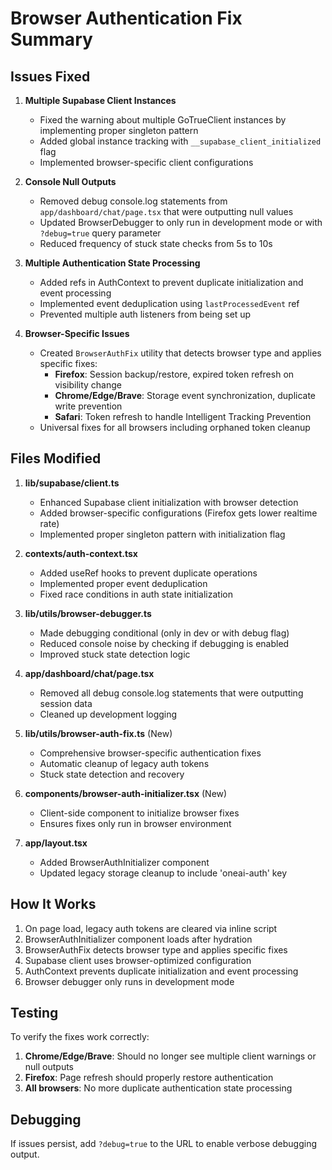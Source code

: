 # Browser Authentication Fix Summary

## Issues Fixed

1. **Multiple Supabase Client Instances**
   - Fixed the warning about multiple GoTrueClient instances by implementing proper singleton pattern
   - Added global instance tracking with `__supabase_client_initialized` flag
   - Implemented browser-specific client configurations

2. **Console Null Outputs**
   - Removed debug console.log statements from `app/dashboard/chat/page.tsx` that were outputting null values
   - Updated BrowserDebugger to only run in development mode or with `?debug=true` query parameter
   - Reduced frequency of stuck state checks from 5s to 10s

3. **Multiple Authentication State Processing**
   - Added refs in AuthContext to prevent duplicate initialization and event processing
   - Implemented event deduplication using `lastProcessedEvent` ref
   - Prevented multiple auth listeners from being set up

4. **Browser-Specific Issues**
   - Created `BrowserAuthFix` utility that detects browser type and applies specific fixes:
     - **Firefox**: Session backup/restore, expired token refresh on visibility change
     - **Chrome/Edge/Brave**: Storage event synchronization, duplicate write prevention
     - **Safari**: Token refresh to handle Intelligent Tracking Prevention
   - Universal fixes for all browsers including orphaned token cleanup

## Files Modified

1. **lib/supabase/client.ts**
   - Enhanced Supabase client initialization with browser detection
   - Added browser-specific configurations (Firefox gets lower realtime rate)
   - Implemented proper singleton pattern with initialization flag

2. **contexts/auth-context.tsx**
   - Added useRef hooks to prevent duplicate operations
   - Implemented proper event deduplication
   - Fixed race conditions in auth state initialization

3. **lib/utils/browser-debugger.ts**
   - Made debugging conditional (only in dev or with debug flag)
   - Reduced console noise by checking if debugging is enabled
   - Improved stuck state detection logic

4. **app/dashboard/chat/page.tsx**
   - Removed all debug console.log statements that were outputting session data
   - Cleaned up development logging

5. **lib/utils/browser-auth-fix.ts** (New)
   - Comprehensive browser-specific authentication fixes
   - Automatic cleanup of legacy auth tokens
   - Stuck state detection and recovery

6. **components/browser-auth-initializer.tsx** (New)
   - Client-side component to initialize browser fixes
   - Ensures fixes only run in browser environment

7. **app/layout.tsx**
   - Added BrowserAuthInitializer component
   - Updated legacy storage cleanup to include 'oneai-auth' key

## How It Works

1. On page load, legacy auth tokens are cleared via inline script
2. BrowserAuthInitializer component loads after hydration
3. BrowserAuthFix detects browser type and applies specific fixes
4. Supabase client uses browser-optimized configuration
5. AuthContext prevents duplicate initialization and event processing
6. Browser debugger only runs in development mode

## Testing

To verify the fixes work correctly:

1. **Chrome/Edge/Brave**: Should no longer see multiple client warnings or null outputs
2. **Firefox**: Page refresh should properly restore authentication
3. **All browsers**: No more duplicate authentication state processing

## Debugging

If issues persist, add `?debug=true` to the URL to enable verbose debugging output.
